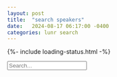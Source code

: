 ```yaml
---
layout: post
title:  "search speakers"
date:   2024-08-17 06:17:00 -0400
categories: lunr search
---
```


{%- include loading-status.html -%}

<script type="javascript">
  document.getElementById('search_result').innerHTML = idx.search("bright");
</script>

<input type="text" id="speakers-search-input" placeholder="Search...">
  <ul id="speakers-search-results"></ul>

<style>
  .loader {
    opacity: 0.2;
    pointer-events: none;
  }

  .loader input,
  .loader ul {
    opacity: 1 !important;
  }
</style>